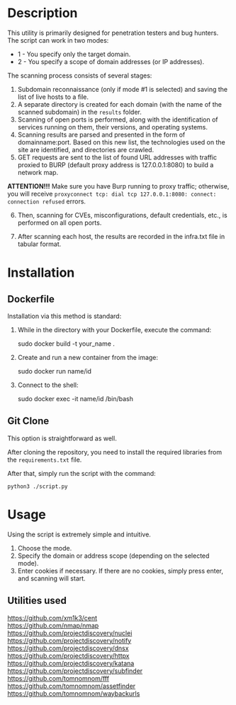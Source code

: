 # Description
This utility is primarily designed for penetration testers and bug hunters. The script can work in two modes:
- 1 - You specify only the target domain.
- 2 - You specify a scope of domain addresses (or IP addresses).

The scanning process consists of several stages:
1. Subdomain reconnaissance (only if mode #1 is selected) and saving the list of live hosts to a file.
2. A separate directory is created for each domain (with the name of the scanned subdomain) in the `results` folder.
3. Scanning of open ports is performed, along with the identification of services running on them, their versions, and operating systems.
4. Scanning results are parsed and presented in the form of domainname:port. Based on this new list, the technologies used on the site are identified, and directories are crawled.
5. GET requests are sent to the list of found URL addresses with traffic proxied to BURP (default proxy address is 127.0.0.1:8080) to build a network map.

**ATTENTION!!!**
Make sure you have Burp running to proxy traffic; otherwise, you will receive `proxyconnect tcp: dial tcp 127.0.0.1:8080: connect: connection refused` errors.

6. Then, scanning for CVEs, misconfigurations, default credentials, etc., is performed on all open ports.

7. After scanning each host, the results are recorded in the infra.txt file in tabular format.

# Installation

## Dockerfile

Installation via this method is standard:

1. While in the directory with your Dockerfile, execute the command:

    sudo docker build -t your_name .

2. Create and run a new container from the image:

    sudo docker run name/id

3. Connect to the shell:

    sudo docker exec -it name/id /bin/bash

## Git Clone

This option is straightforward as well.

After cloning the repository, you need to install the required libraries from the `requirements.txt` file.

After that, simply run the script with the command:

    python3 ./script.py

# Usage

Using the script is extremely simple and intuitive.

1. Choose the mode.
2. Specify the domain or address scope (depending on the selected mode).
3. Enter cookies if necessary. If there are no cookies, simply press enter, and scanning will start.

## Utilities used

https://github.com/xm1k3/cent<br>
https://github.com/nmap/nmap<br>
https://github.com/projectdiscovery/nuclei<br>
https://github.com/projectdiscovery/notify<br>
https://github.com/projectdiscovery/dnsx
https://github.com/projectdiscovery/httpx
https://github.com/projectdiscovery/katana
https://github.com/projectdiscovery/subfinder
https://github.com/tomnomnom/fff
https://github.com/tomnomnom/assetfinder
https://github.com/tomnomnom/waybackurls


